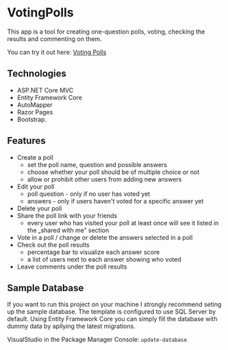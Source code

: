 # VotingPolls
This app is a tool for creating one-question polls, voting, checking the results and commenting on them.

You can try it out here: [Voting Polls](https://votingpolls.herokuapp.com/)

## Technologies
* ASP.NET Core MVC
* Entity Framework Core
* AutoMapper
* Razor Pages
* Bootstrap.

## Features
* Create a poll
  * set the poll name, question and possible answers
  * choose whether your poll should be of multiple choice or not
  * allow or prohibit other users from adding new answers
* Edit your poll
  * poll question - only if no user has voted yet
  * answers - only if users haven't voted for a specific answer yet
* Delete your poll
* Share the poll link with your friends
  * every user who has visited your poll at least once will see it listed in the „shared with me” section
* Vote in a poll / change or delete the answers selected in a poll
* Check out the poll results
  * percentage bar to visualize each answer score
  * a list of users next to each answer showing who voted
* Leave comments under the poll results

## Sample Database
If you want to run this project on your machine I strongly recommend seting up the sample database. The template is configured to use SQL Server by default. Using Entity Framework Core you can simply fill the database with dummy data by apllying the latest migrations.

VisualStudio in the Package Manager Console: `update-database`